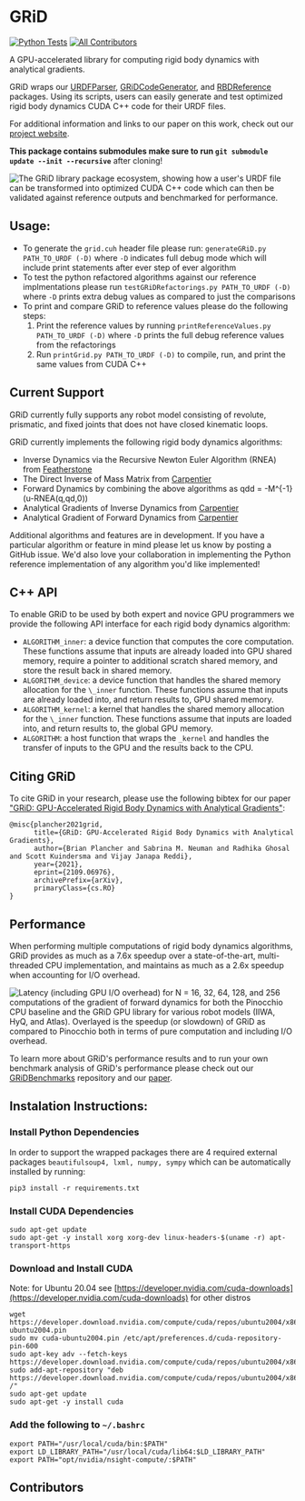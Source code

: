 # GRiD

[![Python Tests](https://github.com/kawotwi/GRiD/actions/workflows/python_tests.yml/badge.svg)](https://github.com/kawotwi/GRiD/actions/workflows/python_tests.yml)
[![All Contributors](https://img.shields.io/github/all-contributors/kawotwi/GRiD?color=ee8449&style=flat-square)](#contributors)

A GPU-accelerated library for computing rigid body dynamics with analytical gradients.

GRiD wraps our [URDFParser](https://github.com/robot-acceleration/URDFParser), [GRiDCodeGenerator](https://github.com/robot-acceleration/GRiDCodeGenerator), and [RBDReference](https://github.com/robot-acceleration/RBDReference) packages. Using its scripts, users can easily generate and test optimized rigid body dynamics CUDA C++ code for their URDF files.

For additional information and links to our paper on this work, check out our [project website](https://brianplancher.com/publication/GRiD).

**This package contains submodules make sure to run ```git submodule update --init --recursive```** after cloning!

![The GRiD library package ecosystem, showing how a user's URDF file can be transformed into optimized CUDA C++ code which can then be validated against reference outputs and benchmarked for performance.](imgs/GRiD.png)

## Usage:
+ To generate the ```grid.cuh``` header file please run: ```generateGRiD.py PATH_TO_URDF (-D)``` where ```-D``` indicates full debug mode which will include print statements after ever step of ever algorithm
+ To test the python refactored algorithms against our reference implmentations please run ```testGRiDRefactorings.py PATH_TO_URDF (-D)``` where ```-D``` prints extra debug values as compared to just the comparisons
+ To print and compare GRiD to reference values please do the following steps: 
  1) Print the reference values by running ```printReferenceValues.py PATH_TO_URDF (-D)``` where ```-D``` prints the full debug reference values from the refactorings 
  2) Run ```printGrid.py PATH_TO_URDF (-D)``` to compile, run, and print the same values from CUDA C++

## Current Support
GRiD currently fully supports any robot model consisting of revolute, prismatic, and fixed joints that does not have closed kinematic loops.

GRiD currently implements the following rigid body dynamics algorithms:
+ Inverse Dynamics via the Recursive Newton Euler Algorithm (RNEA) from [Featherstone](https://link.springer.com/book/10.1007/978-1-4899-7560-7)
+ The Direct Inverse of Mass Matrix from [Carpentier](https://www.researchgate.net/publication/343098270_Analytical_Inverse_of_the_Joint_Space_Inertia_Matrix)
+ Forward Dynamics by combining the above algorithms as qdd = -M^{-1}(u-RNEA(q,qd,0))
+ Analytical Gradients of Inverse Dynamics from [Carpentier](https://hal.archives-ouvertes.fr/hal-01790971)
+ Analytical Gradient of Forward Dynamics from [Carpentier](https://hal.archives-ouvertes.fr/hal-01790971)

Additional algorithms and features are in development. If you have a particular algorithm or feature in mind please let us know by posting a GitHub issue. We'd also love your collaboration in implementing the Python reference implementation of any algorithm you'd like implemented!

## C++ API
To enable GRiD to be used by both expert and novice GPU programmers we provide the following API interface for each rigid body dynamics algorithm:
+ ```ALGORITHM_inner```: a device function that computes the core computation. These functions assume that inputs are already loaded into GPU shared memory, require a pointer to additional scratch shared memory, and store the result back in shared memory.
+ ```ALGORITHM_device```: a device function that handles the shared memory allocation for the ```\_inner``` function. These functions assume that inputs are already loaded into, and return results to, GPU shared memory.
+ ```ALGORITHM_kernel```: a kernel that handles the shared memory allocation for the ```\_inner``` function. These functions assume that inputs are loaded into, and return results to, the global GPU memory.
+ ```ALGORITHM```: a host function that wraps the ```_kernel``` and handles the transfer of inputs to the GPU and the results back to the CPU.

## Citing GRiD
To cite GRiD in your research, please use the following bibtex for our paper ["GRiD: GPU-Accelerated Rigid Body Dynamics with Analytical Gradients"](https://brianplancher.com/publication/grid/):
```
@misc{plancher2021grid,
      title={GRiD: GPU-Accelerated Rigid Body Dynamics with Analytical Gradients}, 
      author={Brian Plancher and Sabrina M. Neuman and Radhika Ghosal and Scott Kuindersma and Vijay Janapa Reddi},
      year={2021},
      eprint={2109.06976},
      archivePrefix={arXiv},
      primaryClass={cs.RO}
}
```

## Performance
When performing multiple computations of rigid body dynamics algorithms, GRiD provides as much as a 7.6x speedup over a state-of-the-art, multi-threaded CPU implementation, and maintains as much as a 2.6x speedup when accounting for I/O overhead. 

![Latency (including GPU I/O overhead) for N = 16, 32, 64, 128, and 256 computations of the gradient of forward dynamics for both the Pinocchio CPU baseline and the GRiD GPU library for various robot models (IIWA, HyQ, and Atlas). Overlayed is the speedup (or slowdown) of GRiD as compared to Pinocchio both in terms of pure computation and including I/O overhead.](imgs/benchmark_multi_fd_grad.png)

To learn more about GRiD's performance results and to run your own benchmark analysis of GRiD's performance please check out our [GRiDBenchmarks](https://github.com/robot-acceleration/GRiDBenchmarks) repository and our [paper](https://brianplancher.com/publication/GRiD/).

## Instalation Instructions:
### Install Python Dependencies
In order to support the wrapped packages there are 4 required external packages ```beautifulsoup4, lxml, numpy, sympy``` which can be automatically installed by running:
```shell
pip3 install -r requirements.txt
```
### Install CUDA Dependencies
```
sudo apt-get update
sudo apt-get -y install xorg xorg-dev linux-headers-$(uname -r) apt-transport-https
```
### Download and Install CUDA 
Note: for Ubuntu 20.04 see [https://developer.nvidia.com/cuda-downloads](https://developer.nvidia.com/cuda-downloads) for other distros
```
wget https://developer.download.nvidia.com/compute/cuda/repos/ubuntu2004/x86_64/cuda-ubuntu2004.pin
sudo mv cuda-ubuntu2004.pin /etc/apt/preferences.d/cuda-repository-pin-600
sudo apt-key adv --fetch-keys https://developer.download.nvidia.com/compute/cuda/repos/ubuntu2004/x86_64/7fa2af80.pub
sudo add-apt-repository "deb https://developer.download.nvidia.com/compute/cuda/repos/ubuntu2004/x86_64/ /"
sudo apt-get update
sudo apt-get -y install cuda
```
### Add the following to ```~/.bashrc```
```
export PATH="/usr/local/cuda/bin:$PATH"
export LD_LIBRARY_PATH="/usr/local/cuda/lib64:$LD_LIBRARY_PATH"
export PATH="opt/nvidia/nsight-compute/:$PATH"
```


## Contributors

<!-- ALL-CONTRIBUTORS-LIST:START - Do not remove or modify this section -->
<!-- prettier-ignore-start -->
<!-- markdownlint-disable -->

<!-- markdownlint-restore -->
<!-- prettier-ignore-end -->

<!-- ALL-CONTRIBUTORS-LIST:END -->
